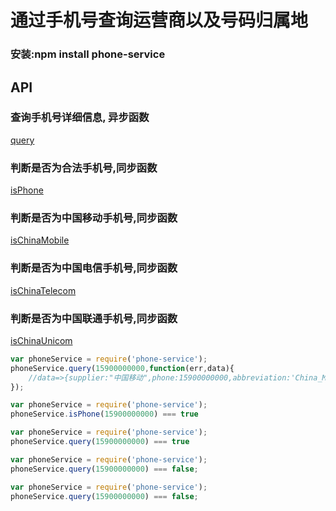 # 通过手机号查询运营商以及号码归属地

### 安装:npm install phone-service

## API

### 查询手机号详细信息, 异步函数
[query]("#query")
### 判断是否为合法手机号,同步函数
[isPhone]("#isPhone")
### 判断是否为中国移动手机号,同步函数
[isChinaMobile]("#isChinaMobile")
### 判断是否为中国电信手机号,同步函数
[isChinaTelecom]("#isChinaTelecom")
### 判断是否为中国联通手机号,同步函数
[isChinaUnicom]("#isChinaUnicom")

<a name="query" />

```js
var phoneService = require('phone-service');
phoneService.query(15900000000,function(err,data){
	//data=>{supplier:"中国移动",phone:15900000000,abbreviation:'China_Mobile'}
});
```

<a name="isPhone" />

```js
var phoneService = require('phone-service');
phoneService.isPhone(15900000000) === true
```

<a name="isChinaMobile" />

```js
var phoneService = require('phone-service');
phoneService.query(15900000000) === true
```

<a name="isChinaTelecom" />

```js
var phoneService = require('phone-service');
phoneService.query(15900000000) === false;
```

<a name="isChinaUnicom" />

```js
var phoneService = require('phone-service');
phoneService.query(15900000000) === false;
```